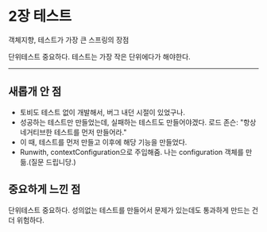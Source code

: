 # 2장 테스트
객체지향, 테스트가 가장 큰 스프링의 장점

단위테스트 중요하다. 테스트는 가장 작은 단위에다가 해야한다.


----
## 새롭개 안 점
- 토비도 테스트 없이 개발해서, 버그 내던 시절이 있었구나.
- 성공하는 테스트만 만들었는데, 실패하는 테스트도 만들어야겠다. 로드 존슨: "항상 네거티브한 테스트를 먼저 만들어라."
- 이 때, 테스트를 먼저 만들고 이후에 해당 기능을 만들었다.
- Runwith, contextConfiguration으로 주입해줌. 나는 configuration 객체를 만듦.(질문 드립니당.)

## 중요하게 느낀 점
단위테스트 중요하다.
성의없는 테스트를 만들어서 문제가 있는데도 통과하게 만드는 건 더 위험하다.